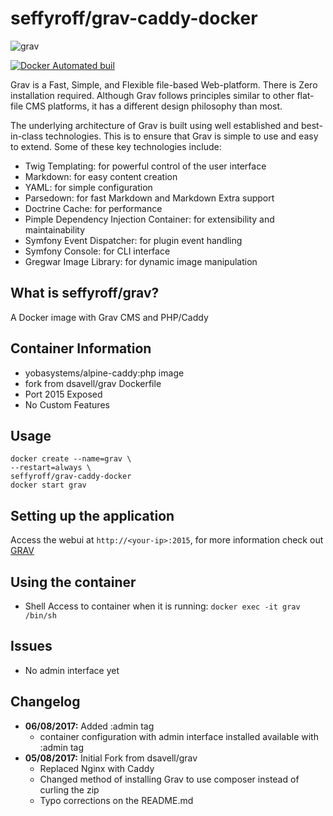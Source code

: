 # seffyroff/grav-caddy-docker

![grav](https://getgrav-grav.netdna-ssl.com/user/pages/media/grav-logo.svg)

[![Docker Automated buil](https://img.shields.io/docker/automated/seffyroff/grav-caddy-docker.svg)](https://hub.docker.com/seffyroff/grav-caddy-docker)

Grav is a Fast, Simple, and Flexible file-based Web-platform. There is Zero installation required. Although Grav follows principles similar to other flat-file CMS platforms, it has a different design philosophy than most.

The underlying architecture of Grav is built using well established and best-in-class technologies. This is to ensure that Grav is simple to use and easy to extend. Some of these key technologies include:

* Twig Templating: for powerful control of the user interface
* Markdown: for easy content creation
* YAML: for simple configuration
* Parsedown: for fast Markdown and Markdown Extra support
* Doctrine Cache: for performance
* Pimple Dependency Injection Container: for extensibility and maintainability
* Symfony Event Dispatcher: for plugin event handling
* Symfony Console: for CLI interface
* Gregwar Image Library: for dynamic image manipulation

## What is seffyroff/grav?

A Docker image with Grav CMS and PHP/Caddy

## Container Information

+ yobasystems/alpine-caddy:php image
+ fork from dsavell/grav Dockerfile
+ Port 2015 Exposed
+ No Custom Features

## Usage

```
docker create --name=grav \
--restart=always \
seffyroff/grav-caddy-docker
docker start grav
```

## Setting up the application
Access the webui at `http://<your-ip>:2015`, for more information check out [GRAV](https://getgrav.org/)

## Using the container

+ Shell Access to container when it is running: `docker exec -it grav /bin/sh`

## Issues

+ No admin interface yet

## Changelog
+ **06/08/2017:** Added :admin tag
	- container configuration with admin interface installed available with :admin tag
+ **05/08/2017:** Initial Fork from dsavell/grav
	- Replaced Nginx with Caddy
	- Changed method of installing Grav to use composer instead of curling the zip
	- Typo corrections on the README.md

